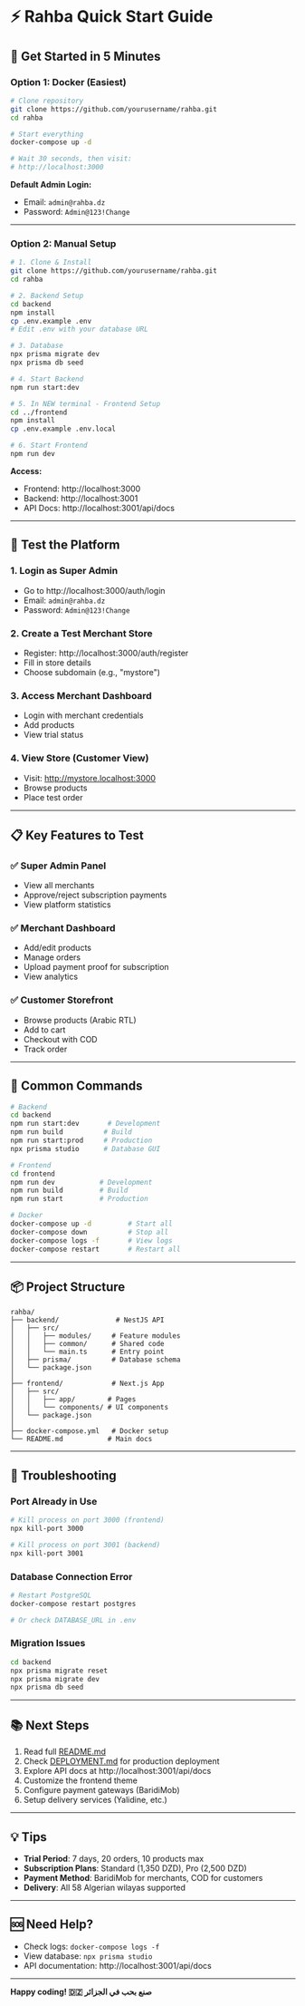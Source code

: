 # ⚡ Rahba Quick Start Guide

## 🚀 Get Started in 5 Minutes

### Option 1: Docker (Easiest)

```bash
# Clone repository
git clone https://github.com/yourusername/rahba.git
cd rahba

# Start everything
docker-compose up -d

# Wait 30 seconds, then visit:
# http://localhost:3000
```

**Default Admin Login:**
- Email: `admin@rahba.dz`
- Password: `Admin@123!Change`

---

### Option 2: Manual Setup

```bash
# 1. Clone & Install
git clone https://github.com/yourusername/rahba.git
cd rahba

# 2. Backend Setup
cd backend
npm install
cp .env.example .env
# Edit .env with your database URL

# 3. Database
npx prisma migrate dev
npx prisma db seed

# 4. Start Backend
npm run start:dev

# 5. In NEW terminal - Frontend Setup
cd ../frontend
npm install
cp .env.example .env.local

# 6. Start Frontend
npm run dev
```

**Access:**
- Frontend: http://localhost:3000
- Backend: http://localhost:3001
- API Docs: http://localhost:3001/api/docs

---

## 🎯 Test the Platform

### 1. Login as Super Admin
- Go to http://localhost:3000/auth/login
- Email: `admin@rahba.dz`
- Password: `Admin@123!Change`

### 2. Create a Test Merchant Store
- Register: http://localhost:3000/auth/register
- Fill in store details
- Choose subdomain (e.g., "mystore")

### 3. Access Merchant Dashboard
- Login with merchant credentials
- Add products
- View trial status

### 4. View Store (Customer View)
- Visit: http://mystore.localhost:3000
- Browse products
- Place test order

---

## 📋 Key Features to Test

### ✅ Super Admin Panel
- View all merchants
- Approve/reject subscription payments
- View platform statistics

### ✅ Merchant Dashboard
- Add/edit products
- Manage orders
- Upload payment proof for subscription
- View analytics

### ✅ Customer Storefront
- Browse products (Arabic RTL)
- Add to cart
- Checkout with COD
- Track order

---

## 🔧 Common Commands

```bash
# Backend
cd backend
npm run start:dev       # Development
npm run build          # Build
npm run start:prod     # Production
npx prisma studio      # Database GUI

# Frontend
cd frontend
npm run dev           # Development
npm run build         # Build
npm run start         # Production

# Docker
docker-compose up -d         # Start all
docker-compose down          # Stop all
docker-compose logs -f       # View logs
docker-compose restart       # Restart all
```

---

## 📦 Project Structure

```
rahba/
├── backend/              # NestJS API
│   ├── src/
│   │   ├── modules/     # Feature modules
│   │   ├── common/      # Shared code
│   │   └── main.ts      # Entry point
│   ├── prisma/          # Database schema
│   └── package.json
│
├── frontend/            # Next.js App
│   ├── src/
│   │   ├── app/        # Pages
│   │   └── components/ # UI components
│   └── package.json
│
├── docker-compose.yml   # Docker setup
└── README.md           # Main docs
```

---

## 🐛 Troubleshooting

### Port Already in Use
```bash
# Kill process on port 3000 (frontend)
npx kill-port 3000

# Kill process on port 3001 (backend)
npx kill-port 3001
```

### Database Connection Error
```bash
# Restart PostgreSQL
docker-compose restart postgres

# Or check DATABASE_URL in .env
```

### Migration Issues
```bash
cd backend
npx prisma migrate reset
npx prisma migrate dev
npx prisma db seed
```

---

## 📚 Next Steps

1. Read full [README.md](./README.md)
2. Check [DEPLOYMENT.md](./DEPLOYMENT.md) for production deployment
3. Explore API docs at http://localhost:3001/api/docs
4. Customize the frontend theme
5. Configure payment gateways (BaridiMob)
6. Setup delivery services (Yalidine, etc.)

---

## 💡 Tips

- **Trial Period**: 7 days, 20 orders, 10 products max
- **Subscription Plans**: Standard (1,350 DZD), Pro (2,500 DZD)
- **Payment Method**: BaridiMob for merchants, COD for customers
- **Delivery**: All 58 Algerian wilayas supported

---

## 🆘 Need Help?

- Check logs: `docker-compose logs -f`
- View database: `npx prisma studio`
- API documentation: http://localhost:3001/api/docs

---

**Happy coding! 🇩🇿 صنع بحب في الجزائر**
